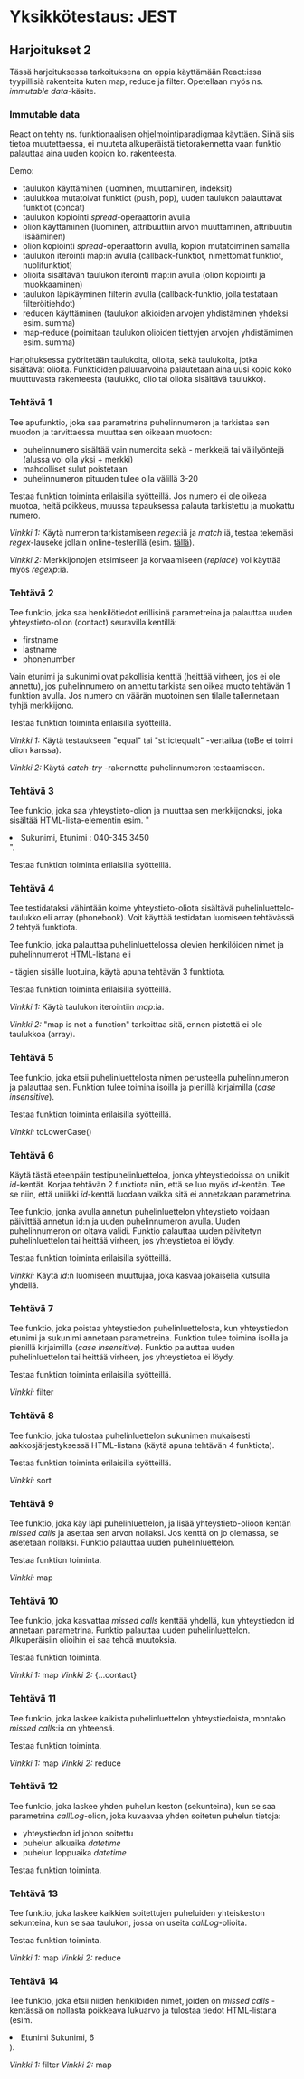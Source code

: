 # Yksikkötestaus: JEST

## Harjoitukset 2

Tässä harjoituksessa tarkoituksena on oppia käyttämään React:issa tyypillisiä rakenteita kuten map, reduce ja filter. Opetellaan myös ns. *immutable data*-käsite.

### Immutable data

React on tehty ns. funktionaalisen ohjelmointiparadigmaa käyttäen. Siinä siis tietoa muutettaessa, ei muuteta alkuperäistä tietorakennetta vaan funktio palauttaa aina uuden kopion ko. rakenteesta.

Demo:
- taulukon käyttäminen (luominen, muuttaminen, indeksit)
- taulukkoa mutatoivat funktiot (push, pop), uuden taulukon palauttavat funktiot (concat)
- taulukon kopiointi *spread*-operaattorin avulla
- olion käyttäminen (luominen, attribuuttiin arvon muuttaminen, attribuutin lisääminen)
- olion kopiointi *spread*-operaattorin avulla, kopion mutatoiminen samalla
- taulukon iterointi map:in avulla (callback-funktiot, nimettomät funktiot, nuolifunktiot)
- olioita sisältävän taulukon iterointi map:in avulla (olion kopiointi ja muokkaaminen)
- taulukon läpikäyminen filterin avulla (callback-funktio, jolla testataan filteröitiehdot)
- reducen käyttäminen (taulukon alkioiden arvojen yhdistäminen yhdeksi esim. summa)
- map-reduce (poimitaan taulukon olioiden tiettyjen arvojen yhdistämimen esim. summa)

Harjoituksessa pyöritetään taulukoita, olioita, sekä taulukoita, jotka sisältävät olioita. Funktioiden paluuarvoina palautetaan aina uusi kopio koko muuttuvasta rakenteesta (taulukko, olio tai olioita sisältävä taulukko).

### Tehtävä 1

Tee apufunktio, joka saa parametrina puhelinnumeron ja tarkistaa sen muodon ja tarvittaessa muuttaa sen oikeaan muotoon:

- puhelinnumero sisältää vain numeroita sekä - merkkejä tai välilyöntejä (alussa voi olla yksi + merkki)
- mahdolliset sulut poistetaan
- puhelinnumeron pituuden tulee olla välillä 3-20

Testaa funktion toiminta erilaisilla syötteillä. Jos numero ei ole oikeaa muotoa, heitä poikkeus, muussa tapauksessa palauta tarkistettu ja muokattu numero.

*Vinkki 1:* Käytä numeron tarkistamiseen *regex*:iä ja *match*:iä, testaa tekemäsi *regex*-lauseke jollain online-testerillä (esim. [tällä](https://www.regextester.com/)).

*Vinkki 2:* Merkkijonojen etsimiseen ja korvaamiseen (*replace*) voi käyttää myös *regexp*:iä. 

### Tehtävä 2

Tee funktio, joka saa henkilötiedot erillisinä parametreina ja palauttaa uuden yhteystieto-olion (contact) seuravilla kentillä:

- firstname
- lastname
- phonenumber

Vain etunimi ja sukunimi ovat pakollisia kenttiä (heittää virheen, jos ei ole annettu), jos puhelinnumero on annettu tarkista sen oikea muoto tehtävän 1 funktion avulla. Jos numero on väärän muotoinen sen tilalle tallennetaan tyhjä merkkijono.

Testaa funktion toiminta erilaisilla syötteillä.

*Vinkki 1:* Käytä testaukseen "equal" tai "strictequalt" -vertailua (toBe ei toimi olion kanssa).

*Vinkki 2:* Käytä *catch-try* -rakennetta puhelinnumeron testaamiseen. 

### Tehtävä 3

Tee funktio, joka saa yhteystieto-olion ja muuttaa sen merkkijonoksi, joka sisältää HTML-lista-elementin esim. "<li>Sukunimi, Etunimi : 040-345 3450</li>".

Testaa funktion toiminta erilaisilla syötteillä.

### Tehtävä 4

Tee testidataksi vähintään kolme yhteystieto-oliota sisältävä puhelinluettelo-taulukko eli array (phonebook). Voit käyttää testidatan luomiseen tehtävässä 2 tehtyä funktiota.

Tee funktio, joka palauttaa puhelinluettelossa olevien henkilöiden nimet ja puhelinnumerot HTML-listana eli <ul></ul> - tägien sisälle luotuina, käytä apuna tehtävän 3 funktiota.

Testaa funktion toiminta erilaisilla syötteillä.

*Vinkki 1:* Käytä taulukon iterointiin *map*:ia.

*Vinkki 2:* "map is not a function" tarkoittaa sitä, ennen pistettä ei ole taulukkoa (array).

### Tehtävä 5

Tee funktio, joka etsii puhelinluettelosta nimen perusteella puhelinnumeron ja palauttaa sen. Funktion tulee toimina isoilla ja pienillä kirjaimilla (*case insensitive*).

Testaa funktion toiminta erilaisilla syötteillä.

*Vinkki:* toLowerCase()

### Tehtävä 6

Käytä tästä eteenpäin testipuhelinluetteloa, jonka yhteystiedoissa on uniikit *id*-kentät. Korjaa tehtävän 2 funktiota niin, että se luo myös *id*-kentän. Tee se niin, että uniikki *id*-kenttä luodaan vaikka sitä ei annetakaan parametrina.

Tee funktio, jonka avulla annetun puhelinluettelon yhteystieto voidaan päivittää annetun id:n ja uuden puhelinnumeron avulla. Uuden puhelinnumeron on oltava validi. Funktio palauttaa uuden päivitetyn puhelinluettelon tai heittää virheen, jos yhteystietoa ei löydy.

Testaa funktion toiminta erilaisilla syötteillä.

*Vinkki:* Käytä *id*:n luomiseen muuttujaa, joka kasvaa jokaisella kutsulla yhdellä.

### Tehtävä 7

Tee funktio, joka poistaa yhteystiedon puhelinluettelosta, kun yhteystiedon etunimi ja sukunimi annetaan parametreina. Funktion tulee toimina isoilla ja pienillä kirjaimilla (*case insensitive*). Funktio palauttaa uuden puhelinluettelon tai heittää virheen, jos yhteystietoa ei löydy.

Testaa funktion toiminta erilaisilla syötteillä.

*Vinkki:* filter

### Tehtävä 8

Tee funktio, joka tulostaa puhelinluettelon sukunimen mukaisesti aakkosjärjestyksessä HTML-listana (käytä apuna tehtävän 4 funktiota).

Testaa funktion toiminta erilaisilla syötteillä.

*Vinkki:* sort

### Tehtävä 9

Tee funktio, joka käy läpi puhelinluettelon, ja lisää yhteystieto-olioon kentän *missed calls* ja asettaa sen arvon nollaksi. Jos kenttä on jo olemassa, se asetetaan nollaksi. Funktio palauttaa uuden puhelinluettelon.

Testaa funktion toiminta.

*Vinkki:* map

### Tehtävä 10

Tee funktio, joka kasvattaa *missed calls* kenttää yhdellä, kun yhteystiedon id annetaan parametrina. Funktio palauttaa uuden puhelinluettelon. Alkuperäisiin olioihin ei saa tehdä muutoksia.

Testaa funktion toiminta.

*Vinkki 1:* map
*Vinkki 2:* {...contact}

### Tehtävä 11

Tee funktio, joka laskee kaikista puhelinluettelon yhteystiedoista, montako *missed calls*:ia on yhteensä.

Testaa funktion toiminta.

*Vinkki 1:* map
*Vinkki 2:* reduce

### Tehtävä 12

Tee funktio, joka laskee yhden puhelun keston (sekunteina), kun se saa parametrina *callLog*-olion, joka kuvaavaa yhden soitetun puhelun tietoja:

- yhteystiedon id johon soitettu
- puhelun alkuaika *datetime*
- puhelun loppuaika *datetime*

Testaa funktion toiminta.

### Tehtävä 13

Tee funktio, joka laskee kaikkien soitettujen puheluiden yhteiskeston sekunteina, kun se saa taulukon, jossa on useita *callLog*-olioita.

Testaa funktion toiminta.

*Vinkki 1:* map
*Vinkki 2:* reduce

### Tehtävä 14

Tee funktio, joka etsii niiden henkilöiden nimet, joiden on *missed calls* -kentässä on nollasta poikkeava lukuarvo ja tulostaa tiedot HTML-listana (esim. <li>Etunimi Sukunimi, 6</li>).

*Vinkki 1:* filter
*Vinkki 2:* map